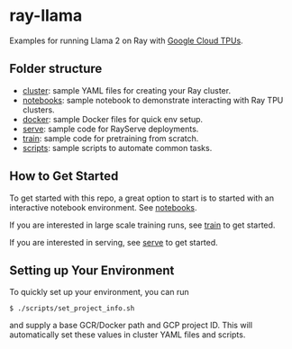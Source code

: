# ray-llama
Examples for running Llama 2 on Ray with [Google Cloud TPUs](https://cloud.google.com/tpu).


## Folder structure
- [cluster](cluster/): sample YAML files for creating your Ray cluster.
- [notebooks](notebooks/): sample notebook to demonstrate interacting with Ray TPU clusters.
- [docker](docker/): sample Docker files for quick env setup.
- [serve](serve/): sample code for RayServe deployments.
- [train](train/): sample code for pretraining from scratch.
- [scripts](scripts/): sample scripts to automate common tasks.

## How to Get Started

To get started with this repo, a great option to start is to started with an interactive notebook environment. See [notebooks](notebooks/).

If you are interested in large scale training runs, see [train](train/) to get started.

If you are interested in serving, see [serve](serve/) to get started.


## Setting up Your Environment
To quickly set up your environment, you can run

```
$ ./scripts/set_project_info.sh
```

and supply a base GCR/Docker path and GCP project ID. This
will automatically set these values in cluster YAML files and scripts.